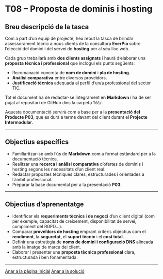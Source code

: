 # T08 – Proposta de dominis i hosting

## Breu descripció de la tasca

Com a part d’un equip de projecte, heu rebut la tasca de brindar assessorament tècnic a nous clients de la consultora **EverPia** sobre l’elecció del domini i del servei de **hosting** per al seu lloc web.

Cada grup treballarà amb **dos clients assignats** i haurà d’elaborar una **proposta tècnica i professional** que inclogui els punts següents:

- Recomanació concreta de **nom de domini** i **pla de hosting**.
- **Anàlisi comparativa** entre diversos proveïdors.
- **Justificació tècnica** adequada al perfil d’un/a professional del sector TIC.

Tot el document ha de redactar-se íntegrament en **Markdown** i ha de ser pujat al repositori de GitHub dins la carpeta `T08/`.

Aquesta documentació servirà com a base per a la **presentació del Producte P03**, que es durà a terme davant del client durant el **Projecte Intermodular**.

---

## Objectius específics

- Familiaritzar-se amb l’ús de **Markdown** com a format estàndard per a la documentació tècnica.
- Realitzar una **recerca i anàlisi comparativa** d’ofertes de dominis i hosting segons les necessitats d’un client real.
- Redactar propostes tècniques clares, estructurades i orientades a l’àmbit professional.
- Preparar la base documental per a la presentació **P03**.

---

## Objectius d’aprenentatge

- Identificar els **requeriments tècnics i de negoci** d’un client digital (com per exemple, capacitat de creixement, disponibilitat de servei, compliment del RGPD...).
- Comparar **proveïdors de hosting** emprant criteris objectius com el **rendiment**, la **seguretat**, el **suport tècnic** i el **cost total**.
- Definir una estratègia de **noms de domini i configuració DNS** alineada amb la imatge de marca del client.
- Elaborar i presentar una **proposta tècnica professional** clara, estructurada i ben fonamentada.

---

[Anar a la pàgina inicial](../README.md)
[Anar a la solució](../Tasca08/solucio.md)
